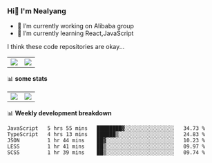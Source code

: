 ### Hi👋 I'm Nealyang

- 🔭 I’m currently working on Alibaba group
- 🌱 I’m currently learning React,JavaScript


I think these code repositories are okay...

<table>
  <tbody>
    <tr>
      <td>
        <a href="https://github.com/Nealyang/React-Express-Blog-Demo">
          <img align="center" src="https://github-readme-stats.vercel.app/api/pin/?username=Nealyang&repo=React-Express-Blog-Demo&theme=chartreuse-dark" />
        </a>
      </td>
       <td>
        <a href="https://github.com/Nealyang/PersonalBlog">
          <img align="center" src="https://github-readme-stats.vercel.app/api/pin/?username=Nealyang&repo=PersonalBlog&theme=chartreuse-dark" />
        </a>
      </td>
    </tr>
  </tbody>
</table>

📊 **some stats**


<table>
  <tbody>
    <tr>
      <td>
          <img align="center" src="https://github-readme-stats.vercel.app/api?username=Nealyang&theme=chartreuse-dark&show_icons=true" />
      </td>
       <td>
          <img align="center" src="https://github-readme-stats.vercel.app/api/top-langs/?username=Nealyang&theme=chartreuse-dark" />
      </td>
    </tr>
  </tbody>
</table>

📊 **Weekly development breakdown**

<!--START_SECTION:waka-->
```text
JavaScript   5 hrs 55 mins   ████████▓░░░░░░░░░░░░░░░░   34.73 % 
TypeScript   4 hrs 13 mins   ██████▒░░░░░░░░░░░░░░░░░░   24.83 % 
JSON         1 hr 44 mins    ██▓░░░░░░░░░░░░░░░░░░░░░░   10.23 % 
LESS         1 hr 41 mins    ██▒░░░░░░░░░░░░░░░░░░░░░░   09.97 % 
SCSS         1 hr 39 mins    ██▒░░░░░░░░░░░░░░░░░░░░░░   09.74 % 
```
<!--END_SECTION:waka-->
